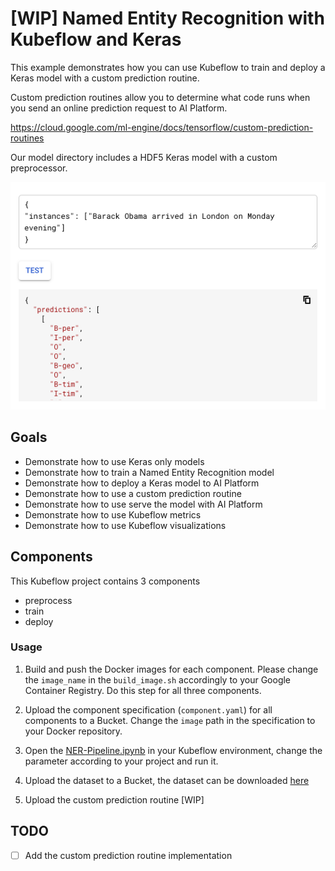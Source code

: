 # [WIP] Named Entity Recognition with Kubeflow and Keras 

This example demonstrates how you can use Kubeflow to train and deploy a Keras model with a custom prediction routine. 

Custom prediction routines allow you to determine what code runs when you send an online prediction request to AI Platform.

https://cloud.google.com/ml-engine/docs/tensorflow/custom-prediction-routines

Our model directory includes a HDF5 Keras model with a custom preprocessor. 

![ner sample](https://github.com/SaschaHeyer/Machine-Learning-Training/blob/master/documentation-files/ner.png?raw=true)

## Goals

* Demonstrate how to use Keras only models
* Demonstrate how to train a Named Entity Recognition model
* Demonstrate how to deploy a Keras model to AI Platform
* Demonstrate how to use a custom prediction routine
* Demonstrate how to use serve the model with AI Platform
* Demonstrate how to use Kubeflow metrics
* Demonstrate how to use Kubeflow visualizations 

## Components

This Kubeflow project contains 3 components

* preprocess
* train
* deploy

### Usage

1.  Build and push the Docker images for each component. Please change the `image_name` in the `build_image.sh` accordingly to your Google Container Registry. Do this step for all three components.

1. Upload the component specification (`component.yaml`) for all components to a Bucket. Change the `image` path in the specification to your Docker repository. 

1. Open the [NER-Pipeline.ipynb](NER-Pipeline.ibynp) in your Kubeflow environment, change the parameter according to your project and run it. 

1. Upload the dataset to a Bucket, the dataset can be downloaded [here](https://drive.google.com/file/d/136CqAq6z69ztIFCdswJl_CP7K3fddPn1/view?usp=sharing
) 

1. Upload the custom prediction routine [WIP]

## TODO
- [ ] Add the custom prediction routine implementation


